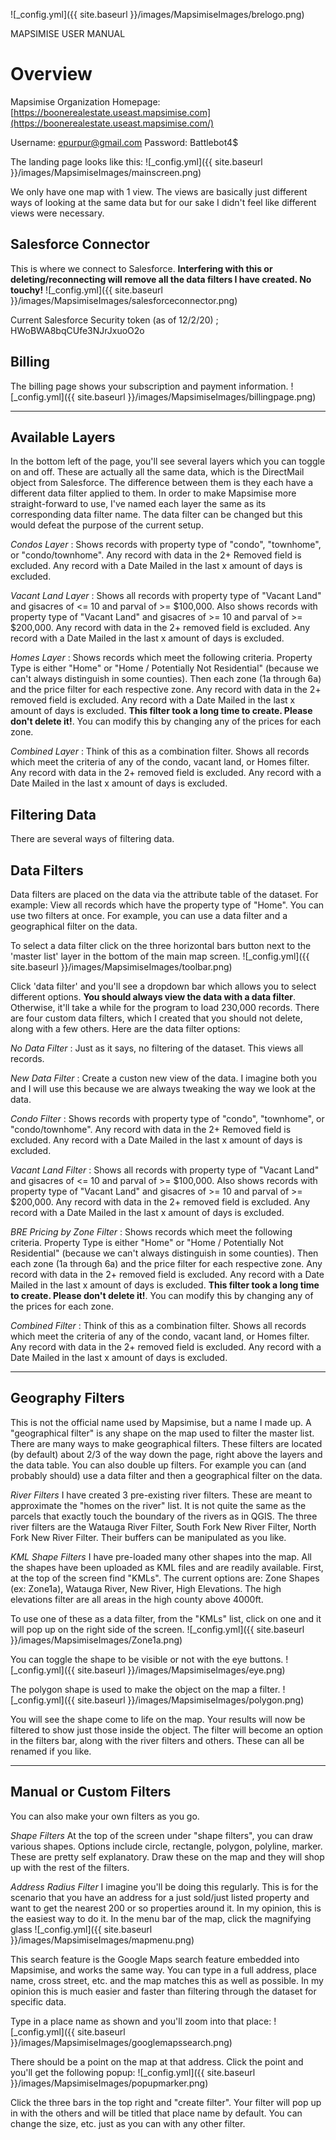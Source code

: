![_config.yml]({{ site.baseurl }}/images/MapsimiseImages/brelogo.png)

MAPSIMISE USER MANUAL

# Overview

Mapsimise Organization Homepage: [https://boonerealestate.useast.mapsimise.com](https://boonerealestate.useast.mapsimise.com/)

Username: epurpur@gmail.com
Password: Battlebot4$

The landing page looks like this:
![_config.yml]({{ site.baseurl }}/images/MapsimiseImages/mainscreen.png)

We only have one map with 1 view. The views are basically just different ways of looking at the same
data but for our sake I didn't feel like different views were necessary. 

## Salesforce Connector
This is where we connect to Salesforce. **Interfering with this or deleting/reconnecting will 
remove all the data filters I have created. No touchy!**
![_config.yml]({{ site.baseurl }}/images/MapsimiseImages/salesforceconnector.png)

Current Salesforce Security token (as of 12/2/20) ; HWoBWA8bqCUfe3NJrJxuoO2o

## Billing
The billing page shows your subscription and payment information.
![_config.yml]({{ site.baseurl }}/images/MapsimiseImages/billingpage.png)


---

## Available Layers

In the bottom left of the page, you'll see several layers which you can toggle on and off. These are actually all the same data, which is the DirectMail object 
from Salesforce. The difference between them is they each have a different data filter applied to them. In order to make Mapsimise more straight-forward to use, I've named each layer the same as its corresponding data filter name. The data filter can be changed but this would defeat the purpose of the current setup. 

<em> Condos Layer </em>: Shows records with property type of "condo", "townhome", or "condo/townhome". 
Any record with data in the 2+ Removed field is excluded. Any record with a Date Mailed in the last x amount of days is excluded.

<em> Vacant Land Layer </em>: Shows all records with property type of "Vacant Land" and gisacres of <= 10 and parval of >= $100,000. Also shows records with property type of "Vacant Land" and gisacres of >= 10 and parval of >= $200,000. Any record with data in the 2+ removed field is excluded. Any record with a Date Mailed in the last x amount of days is excluded.

<em> Homes Layer </em>: Shows records which meet the following criteria. Property Type is either "Home" or "Home / Potentially Not Residential" (because we can't always distinguish in some counties). Then each zone (1a through 6a) and the price filter for each respective zone. Any record with data in the 2+ removed field is excluded. Any record with a Date Mailed in the last x amount of days is excluded. **This filter took a long time to create. Please don't delete it!**. You can modify this by changing any of the prices for each zone. 

<em> Combined Layer </em>: Think of this as a combination filter. Shows all records which meet the criteria of any of the condo, vacant land, or Homes filter. Any record with data in the 2+ removed field is excluded. Any record with a Date Mailed in the last x amount of days is excluded.



## Filtering Data

There are several ways of filtering data.

## Data Filters

Data filters are placed on the data via the attribute table of the dataset. For example: View all 
records which have the property type of "Home". You can use two filters at once. For example, you can use a data filter and a geographical filter on the data. 

To select a data filter click on the three horizontal bars button next to the 'master list' layer in the bottom of the main map screen. ![_config.yml]({{ site.baseurl }}/images/MapsimiseImages/toolbar.png) 

Click 'data filter' and you'll see a dropdown bar which allows you to select different options. **You 
should always view the data with a data filter**. Otherwise, it'll take a while for the program to load 
230,000 records. There are four custom data filters, which I created that you should not delete, along with a few others. Here are the data filter options:

<em> No Data Filter </em>: Just as it says, no filtering of the dataset. This views all records.

<em> New Data Filter </em>: Create a custon new view of the data. I imagine both you and I will use this 
because we are always tweaking the way we look at the data.

<em> Condo Filter </em>: Shows records with property type of "condo", "townhome", or "condo/townhome". 
Any record with data in the 2+ Removed field is excluded. Any record with a Date Mailed in the last x amount of days is excluded.

<em> Vacant Land Filter </em>: Shows all records with property type of "Vacant Land" and gisacres of <= 10 and parval of >= $100,000. Also shows records with property type of "Vacant Land" and gisacres of >= 10 and parval of >= $200,000. Any record with data in the 2+ removed field is excluded. Any record with a Date Mailed in the last x amount of days is excluded.

<em> BRE Pricing by Zone Filter </em>: Shows records which meet the following criteria. Property Type is either "Home" or "Home / Potentially Not Residential" (because we can't always distinguish in some counties). Then each zone (1a through 6a) and the price filter for each respective zone. Any record with data in the 2+ removed field is excluded. Any record with a Date Mailed in the last x amount of days is excluded. **This filter took a long time to create. Please don't delete it!**. You can modify this by changing any of the prices for each zone. 

<em> Combined Filter </em>: Think of this as a combination filter. Shows all records which meet the criteria of any of the condo, vacant land, or Homes filter. Any record with data in the 2+ removed field is excluded. Any record with a Date Mailed in the last x amount of days is excluded.


---

## Geography Filters

This is not the official name used by Mapsimise, but a name I made up. A "geographical filter" is any shape on the map used to filter the master list. There are many ways to make geographical filters. These filters are located (by default) about 2/3 of the way down the page, right above the layers and the data table. You can also double up filters. For example you can (and probably should) use a data filter and then a geographical filter on the data. 

<em> River Filters </em> I have created 3 pre-existing river filters. These are meant to approximate the "homes on the river" list. It is not quite the same as the parcels that exactly touch the boundary of the rivers as in QGIS. The three river filters are the Watauga River Filter, South Fork New River Filter, North Fork New River Filter. Their buffers can be manipulated as you like. 

<em> KML Shape Filters </em> I have pre-loaded many other shapes into the map. All the shapes have been uploaded as KML files and are readily available. First, at the top of the screen find "KMLs". The current options are: Zone Shapes (ex: Zone1a), Watauga River, New River, High Elevations. The high elevations filter are all areas in the high county above 4000ft.

To use one of these as a data filter, from the "KMLs" list, click on one and it will pop up on the right side of the screen.
![_config.yml]({{ site.baseurl }}/images/MapsimiseImages/Zone1a.png)

You can toggle the shape to be visible or not with the eye buttons. ![_config.yml]({{ site.baseurl }}/images/MapsimiseImages/eye.png)

The polygon shape is used to make the object on the map a filter. ![_config.yml]({{ site.baseurl }}/images/MapsimiseImages/polygon.png)

You will see the shape come to life on the map. Your results will now be filtered to show just those inside the object. The filter will become an option in the filters bar, along with the river filters and others. These can all be renamed if you like.

---

## Manual or Custom Filters
You can also make your own filters as you go.

<em> Shape Filters </em> At the top of the screen under "shape filters", you can draw various shapes. Options include circle, rectangle, polygon, polyline, marker. These are pretty self explanatory. Draw these on the map and they will shop up with the rest of the filters.

<em> Address Radius Filter </em> I imagine you'll be doing this regularly. This is for the scenario that you have an address for a just sold/just listed property and want to get the nearest 200 or so properties around it. In my opinion, this is the easiest way to do it. 
In the menu bar of the map, click the magnifying glass
![_config.yml]({{ site.baseurl }}/images/MapsimiseImages/mapmenu.png)

This search feature is the Google Maps search feature embedded into Mapsimise, and works the same way. You can type in a full address, place name, cross street, etc. and the map matches this as well as possible. In my opinion this is much easier and faster than filtering through the dataset for specific data. 

Type in a place name as shown and you'll zoom into that place:
![_config.yml]({{ site.baseurl }}/images/MapsimiseImages/googlemapssearch.png)

There should be a point on the map at that address. Click the point and you'll get the following popup:
![_config.yml]({{ site.baseurl }}/images/MapsimiseImages/popupmarker.png)

Click the three bars in the top right and "create filter". Your filter will pop up in with the others and will be titled that place name by default. You can change the size, etc. just as you can with any other filter.









